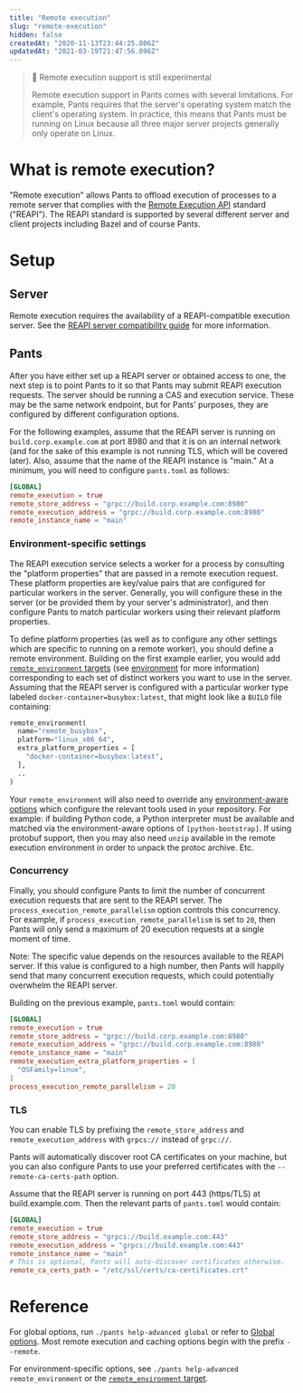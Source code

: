 ```yaml
---
title: "Remote execution"
slug: "remote-execution"
hidden: false
createdAt: "2020-11-13T23:44:25.806Z"
updatedAt: "2021-03-19T21:47:56.096Z"
---
```

> 🚧 Remote execution support is still experimental
> 
> Remote execution support in Pants comes with several limitations. For example, Pants requires that the server's operating system match the client's operating system. In practice, this means that Pants must be running on Linux because all three major server projects generally only operate on Linux.

What is remote execution?
=========================

"Remote execution" allows Pants to offload execution of processes to a remote server that complies with the [Remote Execution API](https://github.com/bazelbuild/remote-apis) standard ("REAPI"). The REAPI standard is supported by several different server and client projects including Bazel and of course Pants.

Setup
=====

Server
------

Remote execution requires the availability of a REAPI-compatible execution server. See the [REAPI server compatibility guide](doc:remote-caching-execution#server-compatibility) for more information.

Pants
-----

After you have either set up a REAPI server or obtained access to one, the next step is to point Pants to it so that Pants may submit REAPI execution requests. The server should be running a CAS and execution service. These may be the same network endpoint, but for Pants' purposes, they are configured by different configuration options.

For the following examples, assume that the REAPI server is running on `build.corp.example.com` at port 8980 and that it is on an internal network (and for the sake of this example is not running TLS, which will be covered later). Also, assume that the name of the REAPI instance is "main." At a minimum, you will need to configure `pants.toml` as follows:

```toml
[GLOBAL]
remote_execution = true
remote_store_address = "grpc://build.corp.example.com:8980"
remote_execution_address = "grpc://build.corp.example.com:8980"
remote_instance_name = "main"
```

### Environment-specific settings

The REAPI execution service selects a worker for a process by consulting the "platform properties" that are passed in a remote execution request. These platform properties are key/value pairs that are configured for particular workers in the server. Generally, you will configure these in the server (or be provided them by your server's administrator), and then configure Pants to match particular workers using their relevant platform properties.

To define platform properties (as well as to configure any other settings which are specific to running on a remote worker), you should define a remote environment. Building on the first example earlier, you would add [`remote_environment` targets](doc:reference-remote_environment) (see [environment](doc:environments) for more information) corresponding to each set of distinct workers you want to use in the server. Assuming that the REAPI server is configured with a particular worker type labeled `docker-container=busybox:latest`, that might look like a `BUILD` file containing:

```python
remote_environment(
  name="remote_busybox",
  platform="linux_x86_64",
  extra_platform_properties = [
    "docker-container=busybox:latest",
  ],
  ..
)
```

Your `remote_environment` will also need to override any [environment-aware options](doc:environments) which configure the relevant tools used in your repository. For example: if building Python code, a Python interpreter must be available and matched via the environment-aware options of `[python-bootstrap]`. If using protobuf support, then you may also need `unzip` available in the remote execution environment in order to unpack the protoc archive. Etc.

### Concurrency

Finally, you should configure Pants to limit the number of concurrent execution requests that are sent to the REAPI server. The `process_execution_remote_parallelism` option controls this concurrency. For example, if `process_execution_remote_parallelism` is set to `20`, then Pants will only send a maximum of 20 execution requests at a single moment of time.

Note: The specific value depends on the resources available to the REAPI server. If this value is configured to a high number, then Pants will happily send that many concurrent execution requests, which could potentially overwhelm the REAPI server.

Building on the previous example, `pants.toml` would contain:

```toml
[GLOBAL]
remote_execution = true
remote_store_address = "grpc://build.corp.example.com:8980"
remote_execution_address = "grpc://build.corp.example.com:8980"
remote_instance_name = "main"
remote_execution_extra_platform_properties = [
  "OSFamily=linux",
]
process_execution_remote_parallelism = 20
```

### TLS

You can enable TLS by prefixing the `remote_store_address` and `remote_execution_address` with `grpcs://` instead of `grpc://`.

Pants will automatically discover root CA certificates on your machine, but you can also configure Pants to use your preferred certificates with the `--remote-ca-certs-path` option.

Assume that the REAPI server is running on port 443 (https/TLS) at build.example.com. Then the relevant parts of `pants.toml` would contain:

```toml
[GLOBAL]
remote_execution = true
remote_store_address = "grpcs://build.example.com:443"
remote_execution_address = "grpcs://build.example.com:443"
remote_instance_name = "main"
# This is optional, Pants will auto-discover certificates otherwise.
remote_ca_certs_path = "/etc/ssl/certs/ca-certificates.crt"
```

Reference
=========

For global options, run `./pants help-advanced global` or refer to [Global options](doc:reference-global). Most remote execution and caching options begin with the prefix `--remote`.

For environment-specific options, see `./pants help-advanced remote_environment` or the [`remote_environment` target](doc:reference-remote_environment).
